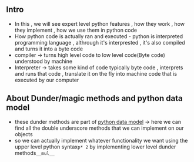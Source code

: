 ## Intro

- In this , we will see expert level python features , how they work , how they implement , how we use them in python code
- How python code is actually ran and executed - python is interpreted programming language , althrough it's interprested , it's also compiled and turns it into a byte code
- compiler -> turns high level code to low level code(Byte code) understood by machine
- Interpreter -> takes some kind of code typically byte code , interprets and runs that code , translate it on the fly into machine code that is executed by our computer

## About Dunder/magic methods and python data model

- these dunder methods are part of [python data model](https://docs.python.org/3/reference/datamodel.html) -> here we can find all the double underscore methods that we can implement on our objects
- so we can actually implement whatever functionality we want using the upper level python syntax`p* 2` by implementing lower level dunder methods`__mul__`
